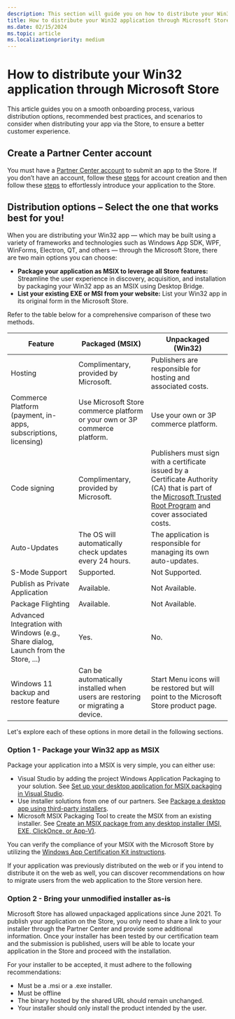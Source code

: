 ```yaml
---
description: This section will guide you on how to distribute your Win32 application through Microsoft Store.
title: How to distribute your Win32 application through Microsoft Store.
ms.date: 02/15/2024
ms.topic: article
ms.localizationpriority: medium
---
```


# How to distribute your Win32 application through Microsoft Store

This article guides you on a smooth onboarding process, various distribution options, recommended best practices, and scenarios to consider when distributing your app via the Store, to ensure a better customer experience. 

## Create a Partner Center account

You must have a [Partner Center account](https://partner.microsoft.com/dashboard/) to submit an app to the Store. If you don’t have an account, follow these [steps](../publish/partner-center/partner-center-developer-account.md) for account creation and then follow these [steps](../publish/publish-your-app/overview.md) to effortlessly introduce your application to the Store.

## Distribution options – Select the one that works best for you!

When you are distributing your Win32 app — which may be built using a variety of frameworks and technologies such as Windows App SDK, WPF, WinForms, Electron, QT, and others — through the Microsoft Store, there are two main options you can choose:

- **Package your application as MSIX to leverage all Store features:** Streamline the user experience in discovery, acquisition, and installation by packaging your Win32 app as an MSIX using Desktop Bridge.
- **List your existing EXE or MSI from your website:** List your Win32 app in its original form in the Microsoft Store.

Refer to the table below for a comprehensive comparison of these two methods.

| Feature | Packaged (MSIX) |	Unpackaged (Win32) |
| ----------- | ----------- | ----------- |
| Hosting | Complimentary, provided by Microsoft. | Publishers are responsible for hosting and associated costs. |	
| Commerce Platform (payment, in-apps, subscriptions, licensing) | Use Microsoft Store commerce platform or your own or 3P commerce platform. | Use your own or 3P commerce platform. |	
| Code signing | Complimentary, provided by Microsoft. | Publishers must sign with a certificate issued by a Certificate Authority (CA) that is part of the [Microsoft Trusted Root Program](/security/trusted-root/participants-list) and cover associated costs. |	
| Auto-Updates | The OS will automatically check updates every 24 hours. | The application is responsible for managing its own auto-updates. |
| S-Mode Support | Supported. | Not Supported. |
| Publish as Private Application | Available. | Not Available. | 	
| Package Flighting | Available. | Not Available. | 	
| Advanced Integration with Windows (e.g., Share dialog, Launch from the Store, ...) | Yes. | No. |	
| Windows 11 backup and restore feature | Can be automatically installed when users are restoring or migrating a device. |	Start Menu icons will be restored but will point to the Microsoft Store product page. |	

Let's explore each of these options in more detail in the following sections.

### Option 1 - Package your Win32 app as MSIX

Package your application into a MSIX is very simple, you can either use:
- Visual Studio by adding the project Windows Application Packaging to your solution. See [Set up your desktop application for MSIX packaging in Visual Studio](/windows/msix/desktop/desktop-to-uwp-packaging-dot-net).
- Use installer solutions from one of our partners. See [Package a desktop app using third-party installers](/windows/msix/desktop/desktop-to-uwp-third-party-installer).
- Microsoft MSIX Packaging Tool to create the MSIX from an existing installer. See [Create an MSIX package from any desktop installer (MSI, EXE, ClickOnce, or App-V)](/windows/msix/packaging-tool/create-app-package).

You can verify the compliance of your MSIX with the Microsoft Store by utilizing the [Windows App Certification Kit instructions](/windows/uwp/debug-test-perf/windows-app-certification-kit).

If your application was previously distributed on the web or if you intend to distribute it on the web as well, you can discover recommendations on how to migrate users from the web application to the Store version here.

### Option 2 - Bring your unmodified installer as-is

Microsoft Store has allowed unpackaged applications since June 2021. To publish your application on the Store, you only need to share a link to your installer through the Partner Center and provide some additional information. Once your installer has been tested by our certification team and the submission is published, users will be able to locate your application in the Store and proceed with the installation.

For your installer to be accepted, it must adhere to the following recommendations:
- Must be a .msi or a .exe installer.
- Must be offline
- The binary hosted by the shared URL should remain unchanged.
- Your installer should only install the product intended by the user.
